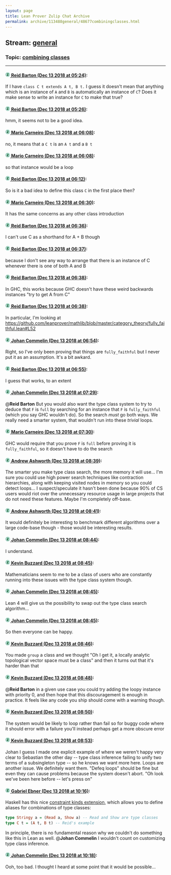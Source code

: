 ```yaml
---
layout: page
title: Lean Prover Zulip Chat Archive 
permalink: archive/113488general/48677combiningclasses.html
---
```


## Stream: [general](index.html)
### Topic: [combining classes](48677combiningclasses.html)

---

#### [![Click to go to Zulip](../../assets/img/zulip2.png) Reid Barton (Dec 13 2018 at 05:24)](https://leanprover.zulipchat.com/#narrow/stream/113488-general/topic/combining%20classes/near/151584488):
If I have `class C t extends A t, B t.` I guess it doesn't mean that anything which is an instance of `A` and `B` is automatically an instance of `C`? Does it make sense to write an instance for `C` to make that true?

#### [![Click to go to Zulip](../../assets/img/zulip2.png) Reid Barton (Dec 13 2018 at 05:26)](https://leanprover.zulipchat.com/#narrow/stream/113488-general/topic/combining%20classes/near/151584538):
hmm, it seems not to be a good idea.

#### [![Click to go to Zulip](../../assets/img/zulip2.png) Mario Carneiro (Dec 13 2018 at 06:08)](https://leanprover.zulipchat.com/#narrow/stream/113488-general/topic/combining%20classes/near/151585886):
no, it means that a `C t` is an `A t` and a `B t`

#### [![Click to go to Zulip](../../assets/img/zulip2.png) Mario Carneiro (Dec 13 2018 at 06:08)](https://leanprover.zulipchat.com/#narrow/stream/113488-general/topic/combining%20classes/near/151585889):
so that instance would be a loop

#### [![Click to go to Zulip](../../assets/img/zulip2.png) Reid Barton (Dec 13 2018 at 06:12)](https://leanprover.zulipchat.com/#narrow/stream/113488-general/topic/combining%20classes/near/151586018):
So is it a bad idea to define this class `C` in the first place then?

#### [![Click to go to Zulip](../../assets/img/zulip2.png) Mario Carneiro (Dec 13 2018 at 06:30)](https://leanprover.zulipchat.com/#narrow/stream/113488-general/topic/combining%20classes/near/151586529):
It has the same concerns as any other class introduction

#### [![Click to go to Zulip](../../assets/img/zulip2.png) Reid Barton (Dec 13 2018 at 06:36)](https://leanprover.zulipchat.com/#narrow/stream/113488-general/topic/combining%20classes/near/151586740):
I can't use C as a shorthand for A + B though

#### [![Click to go to Zulip](../../assets/img/zulip2.png) Reid Barton (Dec 13 2018 at 06:37)](https://leanprover.zulipchat.com/#narrow/stream/113488-general/topic/combining%20classes/near/151586752):
because I don't see any way to arrange that there is an instance of C whenever there is one of both A and B

#### [![Click to go to Zulip](../../assets/img/zulip2.png) Reid Barton (Dec 13 2018 at 06:38)](https://leanprover.zulipchat.com/#narrow/stream/113488-general/topic/combining%20classes/near/151586801):
In GHC, this works because GHC doesn't have these weird backwards instances "try to get A from C"

#### [![Click to go to Zulip](../../assets/img/zulip2.png) Reid Barton (Dec 13 2018 at 06:38)](https://leanprover.zulipchat.com/#narrow/stream/113488-general/topic/combining%20classes/near/151586810):
In particular, I'm looking at https://github.com/leanprover/mathlib/blob/master/category_theory/fully_faithful.lean#L52

#### [![Click to go to Zulip](../../assets/img/zulip2.png) Johan Commelin (Dec 13 2018 at 06:54)](https://leanprover.zulipchat.com/#narrow/stream/113488-general/topic/combining%20classes/near/151587244):
Right, so I've only been proving that things are `fully_faithful` but I never put it as an assumption. It's a bit awkard.

#### [![Click to go to Zulip](../../assets/img/zulip2.png) Reid Barton (Dec 13 2018 at 06:55)](https://leanprover.zulipchat.com/#narrow/stream/113488-general/topic/combining%20classes/near/151587292):
I guess that works, to an extent

#### [![Click to go to Zulip](../../assets/img/zulip2.png) Johan Commelin (Dec 13 2018 at 07:29)](https://leanprover.zulipchat.com/#narrow/stream/113488-general/topic/combining%20classes/near/151588362):
@**Reid Barton** But you would also want the type class system to try to deduce that `F` is `full` by searching for an instance that `F` is `fully_faithful` (which you say GHC wouldn't do). So the search *must* go both ways. We really need a smarter system, that wouldn't run into these *trivial* loops.

#### [![Click to go to Zulip](../../assets/img/zulip2.png) Mario Carneiro (Dec 13 2018 at 07:30)](https://leanprover.zulipchat.com/#narrow/stream/113488-general/topic/combining%20classes/near/151588420):
GHC would require that you prove `F` is `full` before proving it is `fully_faithful`, so it doesn't have to do the search

#### [![Click to go to Zulip](../../assets/img/zulip2.png) Andrew Ashworth (Dec 13 2018 at 08:39)](https://leanprover.zulipchat.com/#narrow/stream/113488-general/topic/combining%20classes/near/151590559):
The smarter you make type class search, the more memory it will use... I'm sure you could use high power search techniques like contraction hierarchies, along with keeping visited nodes in memory so you could detect loops... I suspect/speculate it hasn't been done because 90% of CS users would riot over the unnecessary resource usage in large projects that do not need these features. Maybe I'm completely off-base.

#### [![Click to go to Zulip](../../assets/img/zulip2.png) Andrew Ashworth (Dec 13 2018 at 08:41)](https://leanprover.zulipchat.com/#narrow/stream/113488-general/topic/combining%20classes/near/151590617):
It would definitely be interesting to benchmark different algorithms over a large code-base though - those would be interesting results.

#### [![Click to go to Zulip](../../assets/img/zulip2.png) Johan Commelin (Dec 13 2018 at 08:44)](https://leanprover.zulipchat.com/#narrow/stream/113488-general/topic/combining%20classes/near/151590726):
I understand.

#### [![Click to go to Zulip](../../assets/img/zulip2.png) Kevin Buzzard (Dec 13 2018 at 08:45)](https://leanprover.zulipchat.com/#narrow/stream/113488-general/topic/combining%20classes/near/151590731):
Mathematicians seem to me to be a class of users who are constantly running into these issues with the type class system though.

#### [![Click to go to Zulip](../../assets/img/zulip2.png) Johan Commelin (Dec 13 2018 at 08:45)](https://leanprover.zulipchat.com/#narrow/stream/113488-general/topic/combining%20classes/near/151590737):
Lean 4 will give us the possibility to swap out the type class search algorithm...

#### [![Click to go to Zulip](../../assets/img/zulip2.png) Johan Commelin (Dec 13 2018 at 08:45)](https://leanprover.zulipchat.com/#narrow/stream/113488-general/topic/combining%20classes/near/151590739):
So then everyone can be happy.

#### [![Click to go to Zulip](../../assets/img/zulip2.png) Kevin Buzzard (Dec 13 2018 at 08:46)](https://leanprover.zulipchat.com/#narrow/stream/113488-general/topic/combining%20classes/near/151590801):
You made `group` a class and we thought "Oh I get it, a locally analytic topological vector space must be a class" and then it turns out that it's harder than that

#### [![Click to go to Zulip](../../assets/img/zulip2.png) Kevin Buzzard (Dec 13 2018 at 08:48)](https://leanprover.zulipchat.com/#narrow/stream/113488-general/topic/combining%20classes/near/151590860):
@**Reid Barton** in a given use case you could try adding the loopy instance with priority 0, and then hope that this discouragement is enough in practice. It feels like any code you ship should come with a warning though.

#### [![Click to go to Zulip](../../assets/img/zulip2.png) Kevin Buzzard (Dec 13 2018 at 08:50)](https://leanprover.zulipchat.com/#narrow/stream/113488-general/topic/combining%20classes/near/151590875):
The system would be likely to loop rather than fail so for buggy code where it should error with a failure you'll instead perhaps get a more obscure error

#### [![Click to go to Zulip](../../assets/img/zulip2.png) Kevin Buzzard (Dec 13 2018 at 08:53)](https://leanprover.zulipchat.com/#narrow/stream/113488-general/topic/combining%20classes/near/151590987):
Johan I guess I made one explicit example of where we weren't happy very clear to Sebastian the other day -- type class inference failing to unify two terms of a subsingleton type -- so he knows we want more here. Loops are another issue. We definitely want them. "Defeq loops" should be fine but even they can cause problems because the system doesn't abort. "Oh look we've been here before -- let's press on"

#### [![Click to go to Zulip](../../assets/img/zulip2.png) Gabriel Ebner (Dec 13 2018 at 10:16)](https://leanprover.zulipchat.com/#narrow/stream/113488-general/topic/combining%20classes/near/151594433):
Haskell has this nice [constraint kinds extension](https://downloads.haskell.org/~ghc/latest/docs/html/users_guide/glasgow_exts.html#the-constraint-kind), which allows you to define aliases for combinations of type classes:
```haskell
type Stringy a = (Read a, Show a) -- Read and Show are type classes
type C t = (A t, B t) -- Reid's example
```
In principle, there is no fundamental reason why we couldn't do something like this in Lean as well.  @**Johan Commelin** I wouldn't count on customizing type class inference.

#### [![Click to go to Zulip](../../assets/img/zulip2.png) Johan Commelin (Dec 13 2018 at 10:18)](https://leanprover.zulipchat.com/#narrow/stream/113488-general/topic/combining%20classes/near/151594520):
Ooh, too bad. I thought I heard at some point that it would be possible...


